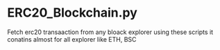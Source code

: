 # ERC20_Blockchain.py
Fetch erc20 transaaction from any bloack explorer using these scripts it conatins almost for all explorer like ETH, BSC 
